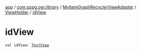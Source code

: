 [app](../../../index.md) / [com.pzpg.ogr.library](../../index.md) / [MyItemGraphRecyclerViewAdapter](../index.md) / [ViewHolder](index.md) / [idView](./id-view.md)

# idView

`val idView: `[`TextView`](https://developer.android.com/reference/android/widget/TextView.html)